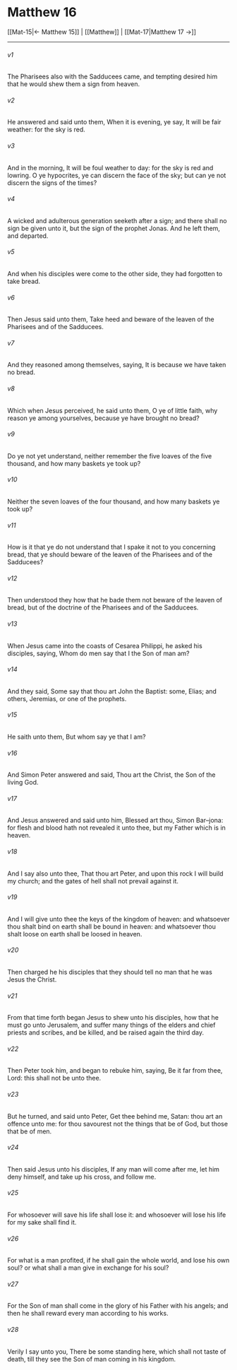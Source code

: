 # Matthew 16

[[Mat-15|← Matthew 15]] | [[Matthew]] | [[Mat-17|Matthew 17 →]]
***

###### v1
The Pharisees also with the Sadducees came, and tempting desired him that he would shew them a sign from heaven.
###### v2
He answered and said unto them, When it is evening, ye say, It will be fair weather: for the sky is red.
###### v3
And in the morning, It will be foul weather to day: for the sky is red and lowring. O ye hypocrites, ye can discern the face of the sky; but can ye not discern the signs of the times?
###### v4
A wicked and adulterous generation seeketh after a sign; and there shall no sign be given unto it, but the sign of the prophet Jonas. And he left them, and departed.
###### v5
And when his disciples were come to the other side, they had forgotten to take bread.
###### v6
Then Jesus said unto them, Take heed and beware of the leaven of the Pharisees and of the Sadducees.
###### v7
And they reasoned among themselves, saying, It is because we have taken no bread.
###### v8
Which when Jesus perceived, he said unto them, O ye of little faith, why reason ye among yourselves, because ye have brought no bread?
###### v9
Do ye not yet understand, neither remember the five loaves of the five thousand, and how many baskets ye took up?
###### v10
Neither the seven loaves of the four thousand, and how many baskets ye took up?
###### v11
How is it that ye do not understand that I spake it not to you concerning bread, that ye should beware of the leaven of the Pharisees and of the Sadducees?
###### v12
Then understood they how that he bade them not beware of the leaven of bread, but of the doctrine of the Pharisees and of the Sadducees.
###### v13
When Jesus came into the coasts of Cesarea Philippi, he asked his disciples, saying, Whom do men say that I the Son of man am?
###### v14
And they said, Some say that thou art John the Baptist: some, Elias; and others, Jeremias, or one of the prophets.
###### v15
He saith unto them, But whom say ye that I am?
###### v16
And Simon Peter answered and said, Thou art the Christ, the Son of the living God.
###### v17
And Jesus answered and said unto him, Blessed art thou, Simon Bar–jona: for flesh and blood hath not revealed it unto thee, but my Father which is in heaven.
###### v18
And I say also unto thee, That thou art Peter, and upon this rock I will build my church; and the gates of hell shall not prevail against it.
###### v19
And I will give unto thee the keys of the kingdom of heaven: and whatsoever thou shalt bind on earth shall be bound in heaven: and whatsoever thou shalt loose on earth shall be loosed in heaven.
###### v20
Then charged he his disciples that they should tell no man that he was Jesus the Christ.
###### v21
From that time forth began Jesus to shew unto his disciples, how that he must go unto Jerusalem, and suffer many things of the elders and chief priests and scribes, and be killed, and be raised again the third day.
###### v22
Then Peter took him, and began to rebuke him, saying, Be it far from thee, Lord: this shall not be unto thee.
###### v23
But he turned, and said unto Peter, Get thee behind me, Satan: thou art an offence unto me: for thou savourest not the things that be of God, but those that be of men.
###### v24
Then said Jesus unto his disciples, If any man will come after me, let him deny himself, and take up his cross, and follow me.
###### v25
For whosoever will save his life shall lose it: and whosoever will lose his life for my sake shall find it.
###### v26
For what is a man profited, if he shall gain the whole world, and lose his own soul? or what shall a man give in exchange for his soul?
###### v27
For the Son of man shall come in the glory of his Father with his angels; and then he shall reward every man according to his works.
###### v28
Verily I say unto you, There be some standing here, which shall not taste of death, till they see the Son of man coming in his kingdom. 
